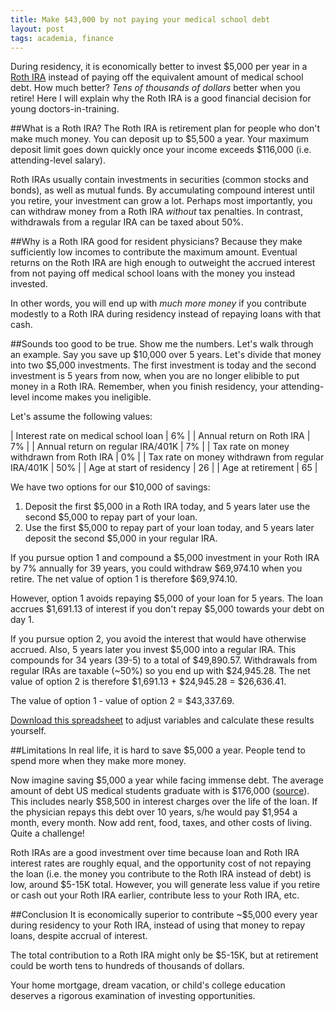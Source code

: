 ```yaml
---
title: Make $43,000 by not paying your medical school debt
layout: post
tags: academia, finance
---
```


During residency, it is economically better to invest $5,000 per year in a [Roth IRA](https://www.wikiwand.com/en/Roth_IRA) instead of paying off the equivalent amount of medical school debt. How much better? *Tens of thousands of dollars* better when you retire! Here I will explain why the Roth IRA is a good financial decision for young doctors-in-training.

##What is a Roth IRA?
The Roth IRA is retirement plan for people who don't make much money. You can deposit up to $5,500 a year. Your maximum deposit limit goes down quickly once your income exceeds $116,000 (i.e. attending-level salary).

Roth IRAs usually contain investments in securities (common stocks and bonds), as well as mutual funds. By accumulating compound interest until you retire, your investment can grow a lot. Perhaps most importantly, you can withdraw money from a Roth IRA *without* tax penalties. In contrast, withdrawals from a regular IRA can be taxed about 50%.

##Why is a Roth IRA good for resident physicians?
Because they make sufficiently low incomes to contribute the maximum amount. Eventual returns on the Roth IRA are high enough to outweight the accrued interest from not paying off medical school loans with the money you instead invested.

In other words, you will end up with *much more money* if you contribute modestly to a Roth IRA during residency instead of repaying loans with that cash.

##Sounds too good to be true. Show me the numbers.
Let's walk through an example. Say you save up $10,000 over 5 years. Let's divide that money into two $5,000 investments. The first investment is today and the second investment is 5 years from now, when you are no longer elibible to put money in a Roth IRA. Remember, when you finish residency, your attending-level income makes you ineligible.

Let's assume the following values:

| Interest rate on medical school loan       | 6% |
| Annual return on Roth IRA                  | 7% |
| Annual return on regular IRA/401K          | 7% |
| Tax rate on money withdrawn from Roth IRA 	 | 0% |
| Tax rate on money withdrawn from regular IRA/401K | 50% |
| Age at start of residency             	 | 26 |
| Age at retirement                          | 65 |

We have two options for our $10,000 of savings:

1. Deposit the first $5,000 in a Roth IRA today, and 5 years later use the second $5,000 to repay part of your loan.
2. Use the first $5,000 to repay part of your loan today, and 5 years later deposit the second $5,000 in your regular IRA.

If you pursue option 1 and compound a $5,000 investment in your Roth IRA by 7% annually for 39 years, you could withdraw $69,974.10 when you retire. The net value of option 1 is therefore $69,974.10.

However, option 1 avoids repaying $5,000 of your loan for 5 years. The loan accrues $1,691.13 of interest if you don't repay $5,000 towards your debt on day 1.

If you pursue option 2, you avoid the interest that would have otherwise accrued. Also, 5 years later you invest $5,000 into a regular IRA. This compounds for 34 years (39-5) to a total of $49,890.57. Withdrawals from regular IRAs are taxable (~50%) so you end up with $24,945.28. The net value of option 2 is therefore $1,691.13 + $24,945.28 = $26,636.41.

The value of option 1 - value of option 2 = $43,337.69.

[Download this spreadsheet](/assets/rothira.xls) to adjust variables and calculate these results yourself.

##Limitations 
In real life, it is hard to save $5,000 a year. People tend to spend more when they make more money.

Now imagine saving $5,000 a year while facing immense debt. The average amount of debt US medical students graduate with is $176,000 ([source](https://www.aamc.org/download/296002/data/aibvol12_no2.pdf)). This includes nearly $58,500 in interest charges over the life of the loan. If the physician repays this debt over 10 years, s/he would pay $1,954 a month, every month. Now add rent, food, taxes, and other costs of living. Quite a challenge!

Roth IRAs are a good investment over time because loan and Roth IRA interest rates are roughly equal, and the opportunity cost of not repaying the loan (i.e. the money you contribute to the Roth IRA instead of debt) is low, around $5-15K total. However, you will generate less value if you retire or cash out your Roth IRA earlier, contribute less to your Roth IRA, etc.

##Conclusion
It is economically superior to contribute ~$5,000 every year during residency to your Roth IRA, instead of using that money to repay loans, despite accrual of interest.

The total contribution to a Roth IRA might only be $5-15K, but at retirement could be worth tens to hundreds of thousands of dollars.

Your home mortgage, dream vacation, or child's college education deserves a rigorous examination of investing opportunities.
